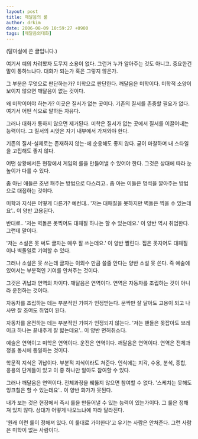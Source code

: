```yaml
---
layout: post
title: 깨달음의 룰
author: drkim
date: 2006-08-09 10:59:27 +0900
tags: [깨달음의대화]
---
```

(달마실에 쓴 글입니다.)
  

  
여기서 예의 차려봤자 도무지 소용이 없다. 그런거 누가 알아주는 것도 아니고. 중요한건 말이 통하느냐다. 대화가 되는가 혹은 그렇지 않은가. 
  

  
그 부분은 무엇으로 판단하는가? 미학으로 판단한다. 깨달음은 미학이다. 미학적 소양이 보이지 않으면 깨달음이 없는 것이다. 
  

  
왜 미학이어야 하는가? 이곳은 질서가 없는 곳이다. 기존의 질서를 존중할 필요가 없다. 여기서 어떤 식으로 말하든 자유다. 
  

  
그러나 대화가 통하지 않으면 제거된다. 미학은 질서가 없는 곳에서 질서를 이끌어내는 능력이다. 그 질서의 씨앗은 자기 내부에서 가져와야 한다. 
  

  
기존의 질서-실제로는 존재하지 않는-에 순응해도 좋지 않다. 굳이 마찰하며 내 스타일을 고집해도 좋지 않다. 
  

  
어떤 상황에서든 현장에서 게임의 룰을 만들어낼 수 있어야 한다. 그것은 상대에 따라 눈높이가 다를 수 있다. 
  

  
좀 아닌 애들은 조낸 패주는 방법으로 다스리고.. 좀 아는 이들은 멍석을 깔아주는 방법으로 대접하는 것이다. 
  

  
미학과 지식은 어떻게 다른가? 예컨대.. '저는 대패질을 못하지만 벽돌은 찍을 수 있는데요'.. 이 양반 고용된다. 
  

  
반대로.. '저는 벽돌은 못찍어도 대패질 하나는 할 수 있는데요.' 이 양반 역시 취업한다. 그런데 말이다. 
  

  
'저는 소설은 못 써도 글자는 매우 잘 쓰는데요.' 이 양반 짤린다. 집은 못지어도 대패질이나 벽돌일로 기여할 수 있다. 
  

  
그러나 소설은 못 쓰는데 글자는 이외수 만큼 쓸줄 안다는 양반 소설 못 쓴다. 즉 예술에 있어서는 부분적인 기여를 안쳐주는 것이다. 
  

  
그것은 귀납과 연역의 차이다. 깨달음은 연역이다. 연역은 자동차를 조립하는 것이 아니라 운전하는 것이다. 
  

  
자동차를 조립하는 데는 부분적인 기여가 인정받는다. 문짝만 잘 달아도 고용이 되고 나사만 잘 조여도 취업이 된다.
  

  
자동차를 운전하는 데는 부분적인 기여가 인정되지 않는다. '저는 핸들은 못잡아도 브레이크 하나는 끝내주게 잘 밟는데요'.. 이 양반 면허취소다. 
   

  
예술은 연역이고 미학은 연역이다. 운전은 연역이다. 깨달음은 연역이다. 연역은 전체과정을 동시에 통일하는 것이다. 
  

  
학문적 지식은 귀납이다. 부분적 지식이라도 쳐준다. 인식에는 지각, 수용, 분석, 종합, 응용의 단계들이 있고 이 중 하나만 알아도 참여할 수 있다. 
  

  
그러나 깨달음은 연역이다. 전체과정을 꿰뚫지 않으면 참여할 수 없다. '스케치는 못해도 잉크칠은 할 수 있는데요'.. 이 양반 화가가 못된다. 
  

  
내가 보는 것은 현장에서 즉시 룰을 만들어낼 수 있는 능력이 있는가이다. 그 룰은 정해져 있지 않다. 상대가 어떻게 나오느냐에 따라 달라진다. 
  

  
'원래 이런 룰이 정해져 있다. 이 룰대로 가야한다'고 우기는 사람은 안쳐준다. 그런 사람은 미학이 없는 사람이다.